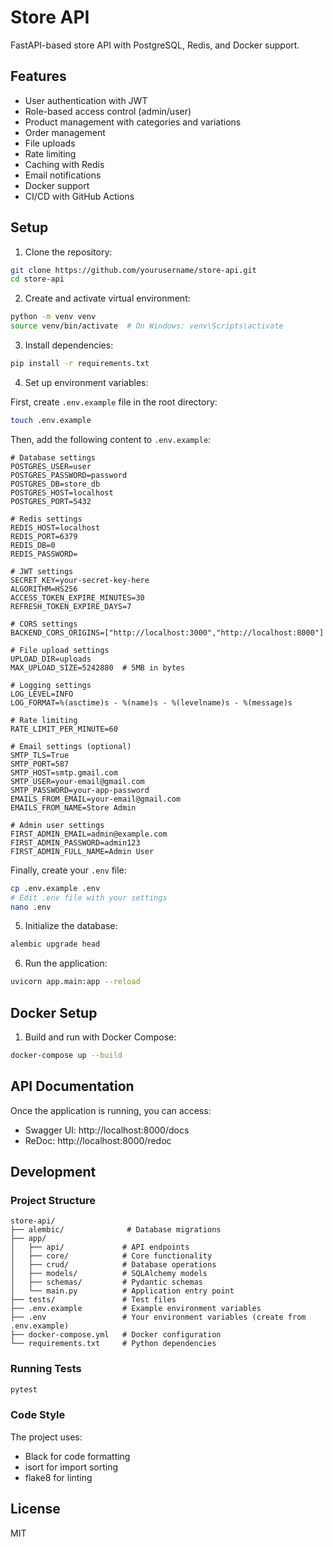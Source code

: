 # Store API

FastAPI-based store API with PostgreSQL, Redis, and Docker support.

## Features

- User authentication with JWT
- Role-based access control (admin/user)
- Product management with categories and variations
- Order management
- File uploads
- Rate limiting
- Caching with Redis
- Email notifications
- Docker support
- CI/CD with GitHub Actions

## Setup

1. Clone the repository:
```bash
git clone https://github.com/yourusername/store-api.git
cd store-api
```

2. Create and activate virtual environment:
```bash
python -m venv venv
source venv/bin/activate  # On Windows: venv\Scripts\activate
```

3. Install dependencies:
```bash
pip install -r requirements.txt
```

4. Set up environment variables:

First, create `.env.example` file in the root directory:
```bash
touch .env.example
```

Then, add the following content to `.env.example`:
```env
# Database settings
POSTGRES_USER=user
POSTGRES_PASSWORD=password
POSTGRES_DB=store_db
POSTGRES_HOST=localhost
POSTGRES_PORT=5432

# Redis settings
REDIS_HOST=localhost
REDIS_PORT=6379
REDIS_DB=0
REDIS_PASSWORD=

# JWT settings
SECRET_KEY=your-secret-key-here
ALGORITHM=HS256
ACCESS_TOKEN_EXPIRE_MINUTES=30
REFRESH_TOKEN_EXPIRE_DAYS=7

# CORS settings
BACKEND_CORS_ORIGINS=["http://localhost:3000","http://localhost:8000"]

# File upload settings
UPLOAD_DIR=uploads
MAX_UPLOAD_SIZE=5242880  # 5MB in bytes

# Logging settings
LOG_LEVEL=INFO
LOG_FORMAT=%(asctime)s - %(name)s - %(levelname)s - %(message)s

# Rate limiting
RATE_LIMIT_PER_MINUTE=60

# Email settings (optional)
SMTP_TLS=True
SMTP_PORT=587
SMTP_HOST=smtp.gmail.com
SMTP_USER=your-email@gmail.com
SMTP_PASSWORD=your-app-password
EMAILS_FROM_EMAIL=your-email@gmail.com
EMAILS_FROM_NAME=Store Admin

# Admin user settings
FIRST_ADMIN_EMAIL=admin@example.com
FIRST_ADMIN_PASSWORD=admin123
FIRST_ADMIN_FULL_NAME=Admin User
```

Finally, create your `.env` file:
```bash
cp .env.example .env
# Edit .env file with your settings
nano .env
```

5. Initialize the database:
```bash
alembic upgrade head
```

6. Run the application:
```bash
uvicorn app.main:app --reload
```

## Docker Setup

1. Build and run with Docker Compose:
```bash
docker-compose up --build
```

## API Documentation

Once the application is running, you can access:
- Swagger UI: http://localhost:8000/docs
- ReDoc: http://localhost:8000/redoc

## Development

### Project Structure

```
store-api/
├── alembic/              # Database migrations
├── app/
│   ├── api/             # API endpoints
│   ├── core/            # Core functionality
│   ├── crud/            # Database operations
│   ├── models/          # SQLAlchemy models
│   ├── schemas/         # Pydantic schemas
│   └── main.py          # Application entry point
├── tests/               # Test files
├── .env.example         # Example environment variables
├── .env                 # Your environment variables (create from .env.example)
├── docker-compose.yml   # Docker configuration
└── requirements.txt     # Python dependencies
```

### Running Tests

```bash
pytest
```

### Code Style

The project uses:
- Black for code formatting
- isort for import sorting
- flake8 for linting

## License

MIT 